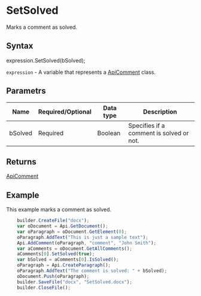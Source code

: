 # SetSolved

Marks a comment as solved.

## Syntax

expression.SetSolved(bSolved);

`expression` - A variable that represents a [ApiComment](../ApiComment.md) class.

## Parametrs

| **Name** | **Required/Optional** | **Data type** | **Description** |
| ------------- | ------------- | ------------- | ------------- |
| bSolved | Required | Boolean | Specifies if a comment is solved or not. |

## Returns

[ApiComment](../ApiComment.md)

## Example

This example marks a comment as solved.

```javascript
	builder.CreateFile("docx");
	var oDocument = Api.GetDocument();
	var oParagraph = oDocument.GetElement(0);
	oParagraph.AddText("This is just a sample text");
	Api.AddComment(oParagraph, "comment", "John Smith");
	var aComments = oDocument.GetAllComments();
	aComments[0].SetSolved(true);
	var bSolved = aComments[0].IsSolved();
	oParagraph = Api.CreateParagraph();
	oParagraph.AddText("The comment is solved: " + bSolved);
	oDocument.Push(oParagraph);
	builder.SaveFile("docx", "SetSolved.docx");
	builder.CloseFile();
```